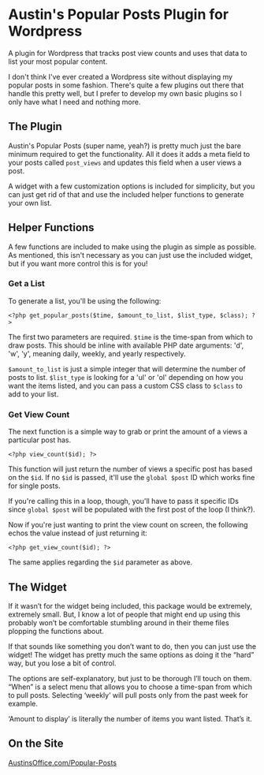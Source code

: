Austin's Popular Posts Plugin for Wordpress
============================

A plugin for Wordpress that tracks post view counts and uses that data to list your most popular content.

I don't think I've ever created a Wordpress site without displaying my popular posts in some fashion. There's quite a few plugins out there that handle this pretty well, but I prefer to develop my own basic plugins so I only have what I need and nothing more.

## The Plugin

Austin's Popular Posts (super name, yeah?) is pretty much just the bare minimum required to get the functionality. All it does it adds a meta field to your posts called `post_views` and updates this field when a user views a post.

A widget with a few customization options is included for simplicity, but you can just get rid of that and use the included helper functions to generate your own list. 

## Helper Functions

A few functions are included to make using the plugin as simple as possible. As mentioned, this isn't necessary as you can just use the included widget, but if you want more control this is for you!

### Get a List

To generate a list, you'll be using the following:
```
<?php get_popular_posts($time, $amount_to_list, $list_type, $class); ?>
```

The first two parameters are required. `$time` is the time-span from which to draw posts. This should be inline with available PHP date arguments: 'd', 'w', 'y', meaning daily, weekly, and yearly respectively.

`$amount_to_list` is just a simple integer that will determine the number of posts to list. `$list_type` is looking for a 'ul' or 'ol' depending on how you want the items listed, and you can pass a custom CSS class to `$class` to add to your list.

### Get View Count

The next function is a simple way to grab or print the amount of a views a particular post has.

```
<?php view_count($id); ?>
```

This function will just return the number of views a specific post has based on the `$id`. If no `$id` is passed, it'll use the `global $post` ID which works fine for single posts. 

If you're calling this in a loop, though, you'll have to pass it specific IDs since `global $post` will be populated with the first post of the loop (I think?). 

Now if you're just wanting to print the view count on screen, the following echos the value instead of just returning it:

```
<?php get_view_count($id); ?>
```

The same applies regarding the `$id` parameter as above.

## The Widget
If it wasn’t for the widget being included, this package would be extremely, extremely small. But, I know a lot of people that might end up using this probably won’t be comfortable stumbling around in their theme files plopping the functions about.

If that sounds like something you don’t want to do, then you can just use the widget! The widget has pretty much the same options as doing it the “hard” way, but you lose a bit of control.

The options are self-explanatory, but just to be thorough I’ll touch on them. “When” is a select menu that allows you to choose a time-span from which to pull posts. Selecting ‘weekly’ will pull posts only from the past week for example.

‘Amount to display’ is literally the number of items you want listed. That’s it.

## On the Site
[AustinsOffice.com/Popular-Posts](https://austinsoffice.com/popular-posts)
